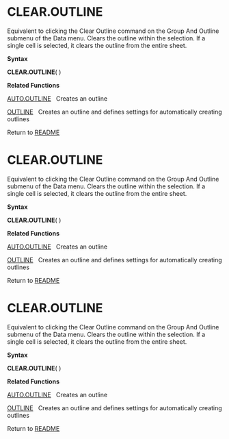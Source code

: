 # CLEAR.OUTLINE

Equivalent to clicking the Clear Outline command on the Group And
Outline submenu of the Data menu. Clears the outline within the
selection. If a single cell is selected, it clears the outline from the
entire sheet.

**Syntax**

**CLEAR.OUTLINE**( )

**Related Functions**

[AUTO.OUTLINE](AUTO.OUTLINE.md)&nbsp;&nbsp;&nbsp;Creates an outline

[OUTLINE](OUTLINE.md)&nbsp;&nbsp;&nbsp;Creates an outline and defines settings for
automatically creating outlines



Return to [README](README.md#C)

# CLEAR.OUTLINE

Equivalent to clicking the Clear Outline command on the Group And
Outline submenu of the Data menu. Clears the outline within the
selection. If a single cell is selected, it clears the outline from the
entire sheet.

**Syntax**

**CLEAR.OUTLINE**( )

**Related Functions**

[AUTO.OUTLINE](AUTO.OUTLINE.md)&nbsp;&nbsp;&nbsp;Creates an outline

[OUTLINE](OUTLINE.md)&nbsp;&nbsp;&nbsp;Creates an outline and defines settings for
automatically creating outlines



Return to [README](README.md#C)

# CLEAR.OUTLINE

Equivalent to clicking the Clear Outline command on the Group And
Outline submenu of the Data menu. Clears the outline within the
selection. If a single cell is selected, it clears the outline from the
entire sheet.

**Syntax**

**CLEAR.OUTLINE**( )

**Related Functions**

[AUTO.OUTLINE](AUTO.OUTLINE.md)&nbsp;&nbsp;&nbsp;Creates an outline

[OUTLINE](OUTLINE.md)&nbsp;&nbsp;&nbsp;Creates an outline and defines settings for
automatically creating outlines



Return to [README](README.md#C)


